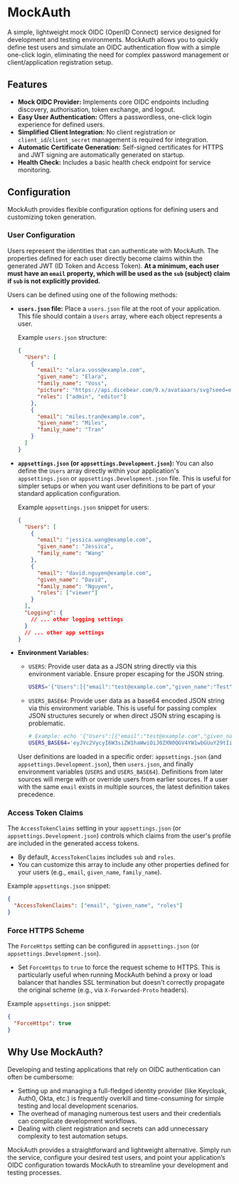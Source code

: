 MockAuth
========

A simple, lightweight mock OIDC (OpenID Connect) service designed for development and testing environments. MockAuth allows you to quickly define test users and simulate an OIDC authentication flow with a simple one-click login, eliminating the need for complex password management or client/application registration setup.

Features
--------

*   **Mock OIDC Provider:** Implements core OIDC endpoints including discovery, authorisation, token exchange, and logout.
*   **Easy User Authentication:** Offers a passwordless, one-click login experience for defined users.
*   **Simplified Client Integration:** No client registration or `client_id`/`client_secret` management is required for integration.
*   **Automatic Certificate Generation:** Self-signed certificates for HTTPS and JWT signing are automatically generated on startup.
*   **Health Check:** Includes a basic health check endpoint for service monitoring.

Configuration
-------------

MockAuth provides flexible configuration options for defining users and customizing token generation.

### User Configuration

Users represent the identities that can authenticate with MockAuth. The properties defined for each user directly become claims within the generated JWT (ID Token and Access Token). **At a minimum, each user must have an `email` property, which will be used as the `sub` (subject) claim if `sub` is not explicitly provided.**

Users can be defined using one of the following methods:

*   **`users.json` file:** Place a `users.json` file at the root of your application. This file should contain a `Users` array, where each object represents a user.

    Example `users.json` structure:
    ```json
    {
      "Users": [
        {
          "email": "elara.voss@example.com",
          "given_name": "Elara",
          "family_name": "Voss",
          "picture": "https://api.dicebear.com/9.x/avataaars/svg?seed=elara.voss@example.com",
          "roles": ["admin", "editor"]
        },
        {
          "email": "miles.tran@example.com",
          "given_name": "Miles",
          "family_name": "Tran"
        }
      ]
    }
    ```

*   **`appsettings.json` (or `appsettings.Development.json`):** You can also define the `Users` array directly within your application's `appsettings.json` or `appsettings.Development.json` file. This is useful for simpler setups or when you want user definitions to be part of your standard application configuration.

    Example `appsettings.json` snippet for users:
    ```json
    {
      "Users": [
        {
          "email": "jessica.wang@example.com",
          "given_name": "Jessica",
          "family_name": "Wang"
        },
        {
          "email": "david.nguyen@example.com",
          "given_name": "David",
          "family_name": "Nguyen",
          "roles": ["viewer"]
        }
      ],
      "Logging": {
        // ... other logging settings
      }
      // ... other app settings
    }
    ```

*   **Environment Variables:**
    *   `USERS`: Provide user data as a JSON string directly via this environment variable. Ensure proper escaping for the JSON string.
        ```bash
        USERS='{"Users":[{"email":"test@example.com","given_name":"Test"}]}'
        ```
    *   `USERS_BASE64`: Provide user data as a base64 encoded JSON string via this environment variable. This is useful for passing complex JSON structures securely or when direct JSON string escaping is problematic.
        ```bash
        # Example: echo '{"Users":[{"email":"test@example.com","given_name":"Test"}]}' | base64
        USERS_BASE64='eyJVc2VycyI6W3siZW1haWwiOiJ0ZXN0QGV4YW1wbGUuY29tIiwiZ2l2ZW5fbmFtZSI6IlRlc3QifV19'
        ```

    User definitions are loaded in a specific order: `appsettings.json` (and `appsettings.Development.json`), then `users.json`, and finally environment variables (`USERS` and `USERS_BASE64`). Definitions from later sources will merge with or override users from earlier sources. If a user with the same `email` exists in multiple sources, the latest definition takes precedence.

### Access Token Claims

The `AccessTokenClaims` setting in your `appsettings.json` (or `appsettings.Development.json`) controls which claims from the user's profile are included in the generated access tokens.

*   By default, `AccessTokenClaims` includes `sub` and `roles`.
*   You can customize this array to include any other properties defined for your users (e.g., `email`, `given_name`, `family_name`).

Example `appsettings.json` snippet:
```json
{
  "AccessTokenClaims": ["email", "given_name", "roles"]
}
```

### Force HTTPS Scheme

The `ForceHttps` setting can be configured in `appsettings.json` (or `appsettings.Development.json`).

*   Set `ForceHttps` to `true` to force the request scheme to HTTPS. This is particularly useful when running MockAuth behind a proxy or load balancer that handles SSL termination but doesn't correctly propagate the original scheme (e.g., via `X-Forwarded-Proto` headers).

Example `appsettings.json` snippet:
```json
{
  "ForceHttps": true
}
```

Why Use MockAuth?
-----------------

Developing and testing applications that rely on OIDC authentication can often be cumbersome:

*   Setting up and managing a full-fledged identity provider (like Keycloak, Auth0, Okta, etc.) is frequently overkill and time-consuming for simple testing and local development scenarios.
*   The overhead of managing numerous test users and their credentials can complicate development workflows.
*   Dealing with client registration and secrets can add unnecessary complexity to test automation setups.

MockAuth provides a straightforward and lightweight alternative. Simply run the service, configure your desired test users, and point your application’s OIDC configuration towards MockAuth to streamline your development and testing processes.
